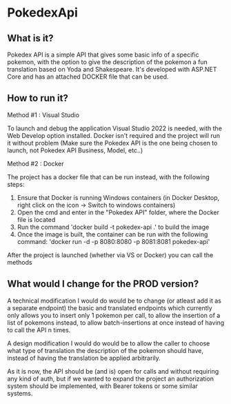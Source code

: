 # PokedexApi

## What is it?
Pokedex API is a simple API that gives some basic info of a specific pokemon, with the option to give the description of the pokemon a fun translation based on Yoda and Shakespeare.
It's developed with ASP.NET Core and has an attached DOCKER file that can be used.

## How to run it?

Method #1 : Visual Studio

To launch and debug the application Visual Studio 2022 is needed, with the Web Develop option installed. Docker isn't required and the project will run it without problem (Make sure the Pokedex API is the one being chosen to launch, not Pokedex API Business, Model, etc..)

Method #2 : Docker

The project has a docker file that can be run instead, with the following steps:
1. Ensure that Docker is running Windows containers (in Docker Desktop, right click on the icon -> Switch to windows containers)
2. Open the cmd and enter in the "Pokedex API" folder, where the Docker file is located
3. Run the command 'docker build -t pokedex-api .' to build the image
4. Once the image is built, the container can be run with the following command: 'docker run -d -p 8080:8080 -p 8081:8081 pokedex-api'


After the project is launched (whether via VS or Docker) you can call the methods 

## What would I change for the PROD version?

A technical modification I would do would be to change (or atleast add it as a separate endpoint) the basic and translated endpoints which currently only allows you to insert only 1 pokemon per call, to allow the insertion of a list of pokemons instead, to allow batch-insertions at once instead of having to call the API n times.

A design modification I would do would be to allow the caller to choose what type of translation the description of the pokemon should have, instead of having the translation be applied arbitrarily.

As it is now, the API should be (and is) open for calls and without requiring any kind of auth, but if we wanted to expand the project an authorization system should be implemented, with Bearer tokens or some similar systems.
